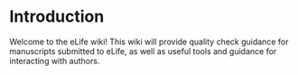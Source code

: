 # Introduction

Welcome to the eLife wiki! This wiki will provide quality check guidance for manuscripts submitted to eLife, as well as useful tools and guidance for interacting with authors.



